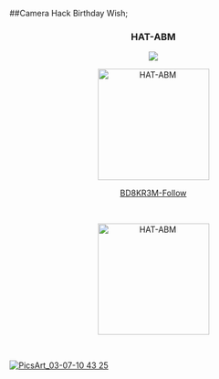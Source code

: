 ##Camera Hack Birthday Wish;

<h3 align="center">HAT-ABM</H3>
<p align="center"><img src="https://img.shields.io/badge/MADE%20IN-BANGLADESH-green?colorA=%23ff0000&colorB=%23017e40&style=flat-square">
  </p>
<p align="center"><a href="https://github.com/bd8kr3m"><img src="https://user-images.githubusercontent.com/57522482/107873075-b5ae7500-6ed9-11eb-8442-313bac10254b.gif" height='195' alt="HAT-ABM"></p>

<p align="center">BD8KR3M-Follow</p><br>



<p align="center"><a href="https://github.com/bd8kr3m/chbw"><img src="https://user-images.githubusercontent.com/57522482/110247571-1b50c700-7f97-11eb-8c3d-a37e114153fa.jpg" height='195' alt="HAT-ABM"></p>


<br>

![PicsArt_03-07-10 43 25](https://user-images.githubusercontent.com/57522482/110247544-f3616380-7f96-11eb-8e2a-9601c8367b8b.jpg)
